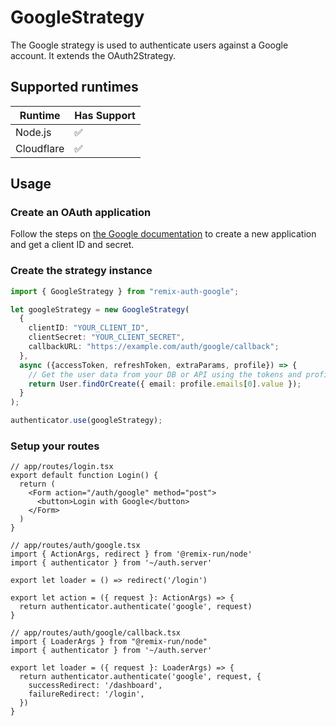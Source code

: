 # GoogleStrategy

<!-- Description -->

The Google strategy is used to authenticate users against a Google account. It extends the OAuth2Strategy.

## Supported runtimes

| Runtime    | Has Support |
| ---------- | ----------- |
| Node.js    | ✅          |
| Cloudflare | ✅          |

<!-- If it doesn't support one runtime, explain here why -->

## Usage

### Create an OAuth application

Follow the steps on [the Google documentation](https://developers.google.com/identity/protocols/oauth2/web-server#creatingcred) to create a new application and get a client ID and secret.

### Create the strategy instance

```ts
import { GoogleStrategy } from "remix-auth-google";

let googleStrategy = new GoogleStrategy(
  {
    clientID: "YOUR_CLIENT_ID",
    clientSecret: "YOUR_CLIENT_SECRET",
    callbackURL: "https://example.com/auth/google/callback";
  },
  async ({accessToken, refreshToken, extraParams, profile}) => {
    // Get the user data from your DB or API using the tokens and profile
    return User.findOrCreate({ email: profile.emails[0].value });
  }
);

authenticator.use(googleStrategy);
```

### Setup your routes

```tsx
// app/routes/login.tsx
export default function Login() {
  return (
    <Form action="/auth/google" method="post">
      <button>Login with Google</button>
    </Form>
  )
}
```

```tsx
// app/routes/auth/google.tsx
import { ActionArgs, redirect } from '@remix-run/node'
import { authenticator } from '~/auth.server'

export let loader = () => redirect('/login')

export let action = ({ request }: ActionArgs) => {
  return authenticator.authenticate('google', request)
}
```

```tsx
// app/routes/auth/google/callback.tsx
import { LoaderArgs } from "@remix-run/node"
import { authenticator } from '~/auth.server'

export let loader = ({ request }: LoaderArgs) => {
  return authenticator.authenticate('google', request, {
    successRedirect: '/dashboard',
    failureRedirect: '/login',
  })
}
```
